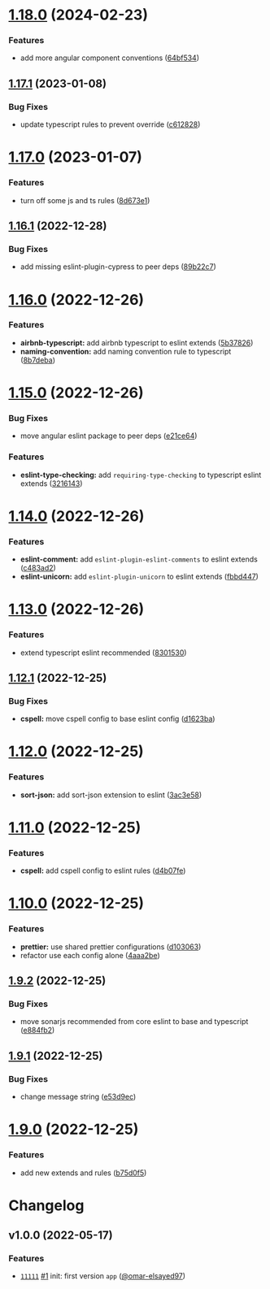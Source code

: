 # [1.18.0](https://github.com/js-omar/eslint-config/compare/v1.17.1...v1.18.0) (2024-02-23)

### Features

- add more angular component conventions ([64bf534](https://github.com/js-omar/eslint-config/commit/64bf53408c9cb5c44edff5ae715e8022d7ff1a0a))

## [1.17.1](https://github.com/js-omar/eslint-config/compare/v1.17.0...v1.17.1) (2023-01-08)

### Bug Fixes

- update typescript rules to prevent override ([c612828](https://github.com/js-omar/eslint-config/commit/c6128282cf0227334c523a6caaf09258f64173c9))

# [1.17.0](https://github.com/js-omar/eslint-config/compare/v1.16.1...v1.17.0) (2023-01-07)

### Features

- turn off some js and ts rules ([8d673e1](https://github.com/js-omar/eslint-config/commit/8d673e14874e1852bf8e92a819c51da5bb29d44d))

## [1.16.1](https://github.com/js-omar/eslint-config/compare/v1.16.0...v1.16.1) (2022-12-28)

### Bug Fixes

- add missing eslint-plugin-cypress to peer deps ([89b22c7](https://github.com/js-omar/eslint-config/commit/89b22c7765ab9c50482a417322b49c0ce2d9bfcf))

# [1.16.0](https://github.com/js-omar/eslint-config/compare/v1.15.0...v1.16.0) (2022-12-26)

### Features

- **airbnb-typescript:** add airbnb typescript to eslint extends ([5b37826](https://github.com/js-omar/eslint-config/commit/5b37826605f778afe09f201871d4b74633ab9cc5))
- **naming-convention:** add naming convention rule to typescript ([8b7deba](https://github.com/js-omar/eslint-config/commit/8b7deba75bbedd1ea16dfcc2c8c3a3f43777db9c))

# [1.15.0](https://github.com/js-omar/eslint-config/compare/v1.14.0...v1.15.0) (2022-12-26)

### Bug Fixes

- move angular eslint package to peer deps ([e21ce64](https://github.com/js-omar/eslint-config/commit/e21ce64fdf4d0ffb13ad992e56e340934cc1e012))

### Features

- **eslint-type-checking:** add `requiring-type-checking` to typescript eslint extends ([3216143](https://github.com/js-omar/eslint-config/commit/32161438b5585e009929a7abe608d2bca1f84cfc))

# [1.14.0](https://github.com/js-omar/eslint-config/compare/v1.13.0...v1.14.0) (2022-12-26)

### Features

- **eslint-comment:** add `eslint-plugin-eslint-comments` to eslint extends ([c483ad2](https://github.com/js-omar/eslint-config/commit/c483ad2c13e11e1805e9d824aa48cfed8c045190))
- **eslint-unicorn:** add `eslint-plugin-unicorn` to eslint extends ([fbbd447](https://github.com/js-omar/eslint-config/commit/fbbd447139edc68fc5a5ba015496dccdb8acc775))

# [1.13.0](https://github.com/js-omar/eslint-config/compare/v1.12.1...v1.13.0) (2022-12-26)

### Features

- extend typescript eslint recommended ([8301530](https://github.com/js-omar/eslint-config/commit/8301530790f9054a79f4d551861dd54c968890a7))

## [1.12.1](https://github.com/js-omar/eslint-config/compare/v1.12.0...v1.12.1) (2022-12-25)

### Bug Fixes

- **cspell:** move cspell config to base eslint config ([d1623ba](https://github.com/js-omar/eslint-config/commit/d1623ba058a4c31abda733ded752d182db858de6))

# [1.12.0](https://github.com/js-omar/eslint-config/compare/v1.11.0...v1.12.0) (2022-12-25)

### Features

- **sort-json:** add sort-json extension to eslint ([3ac3e58](https://github.com/js-omar/eslint-config/commit/3ac3e5802b1278813a09773a340cbd951b4e9dab))

# [1.11.0](https://github.com/js-omar/eslint-config/compare/v1.10.0...v1.11.0) (2022-12-25)

### Features

- **cspell:** add cspell config to eslint rules ([d4b07fe](https://github.com/js-omar/eslint-config/commit/d4b07fe2e0aad8a79355110c263cf2dd40a5a131))

# [1.10.0](https://github.com/js-omar/eslint-config/compare/v1.9.2...v1.10.0) (2022-12-25)

### Features

- **prettier:** use shared prettier configurations ([d103063](https://github.com/js-omar/eslint-config/commit/d1030633a4848f90586d6945df2e10c3df81dbc0))
- refactor use each config alone ([4aaa2be](https://github.com/js-omar/eslint-config/commit/4aaa2be0c52fdebac20cd2a5a52a118f6c35150f))

## [1.9.2](https://github.com/js-omar/eslint-config/compare/v1.9.1...v1.9.2) (2022-12-25)

### Bug Fixes

- move sonarjs recommended from core eslint to base and typescript ([e884fb2](https://github.com/js-omar/eslint-config/commit/e884fb26e36ed5f71a36000bc322527781762520))

## [1.9.1](https://github.com/js-omar/eslint-config/compare/v1.9.0...v1.9.1) (2022-12-25)

### Bug Fixes

- change message string ([e53d9ec](https://github.com/js-omar/eslint-config/commit/e53d9ec62dd34e8ea48268b373f3f1c6acebf89b))

# [1.9.0](https://github.com/js-omar/eslint-config/compare/v1.8.1...v1.9.0) (2022-12-25)

### Features

- add new extends and rules ([b75d0f5](https://github.com/js-omar/eslint-config/commit/b75d0f5f160da0bd7441d19a4ef21e3d50a7bebb))

# Changelog

## v1.0.0 (2022-05-17)

### Features

- [`11111`](https://github.com/) [#1](https://github.com) init: first version `app` ([@omar-elsayed97](https://github.com/omar-elsayed97))
